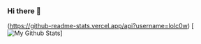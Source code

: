 ### Hi there 👋

(https://github-readme-stats.vercel.app/api?username=lolc0w)
[![My Github Stats](https://github-readme-stats.vercel.app/api?username=lolc0w)]
